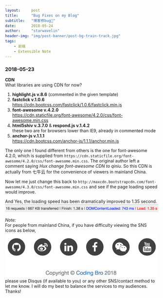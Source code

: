 ```yaml
---
layout:     post
title:      "Bug Fixes on my Blog"
subtitle:   "博客修bug📝"
date:       2018-05-24
author:     "starwavelin"
header-img: "img/post-banner/post-bg-train-track.jpg"
tags:
    - 前端
    - Extensible Note
---
```


### 2018-05-23
**CDN**  
What libraries are using CDN for now?
1. **highlight.js v.8.6** (commented in the given template)
2. **fastclick v.1.0.6**  
https://cdn.bootcss.com/fastclick/1.0.6/fastclick.min.js
3. **font-awesome v.4.2.0**  
https://cdn.staticfile.org/font-awesome/4.2.0/css/font-awesome.min.css
4. **html5shiv v.3.7.0** & **respond.js v.1.4.2**  
these two are for browsers lower than IE9, already in commented mode
5. **anchor-js v.1.1.1**  
https://cdn.bootcss.com/anchor-js/1.1.1/anchor.min.js  

The only one I found different from others is the one for font-awesome 4.2.0, which is supplied from ```https://cdn.staticfile.org/font-awesome/4.2.0/css/font-awesome.min.css```. The original author left a comment saying *Hux change font-awesome CDN to qiniu*. So this CDN is actually from 七牛云 for the convenience of viewers in mainland China.

Now let me just change this back to ```http://maxcdn.bootstrapcdn.com/font-awesome/4.3.0/css/font-awesome.min.css``` and see if the page loading speed would improve.  

And Yes, the loading speed has been dramatically improved to 1.35 second.
![loading-speed](/img/in-post/180524-bug-fixes/180524_loadspeed.png)

*Note:*  
For people from mainland China, if you have difficulty viewing the SNS icons as below,
![sns-icons](/img/in-post/180524-bug-fixes/SNS_icons.png)
please use Disqus (if available to you) or any other SNS/contact method to let me know. I will do my best to balance the services to my audiences. Thanks!
